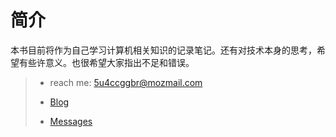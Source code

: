 # 简介

  本书目前将作为自己学习计算机相关知识的记录笔记。还有对技术本身的思考，希望有些许意义。也很希望大家指出不足和错误。

> - reach me: 5u4ccggbr@mozmail.com
>
> - [Blog](https://januborer.github.io)
>
> - [Messages](https://januborer.github.io/about)
